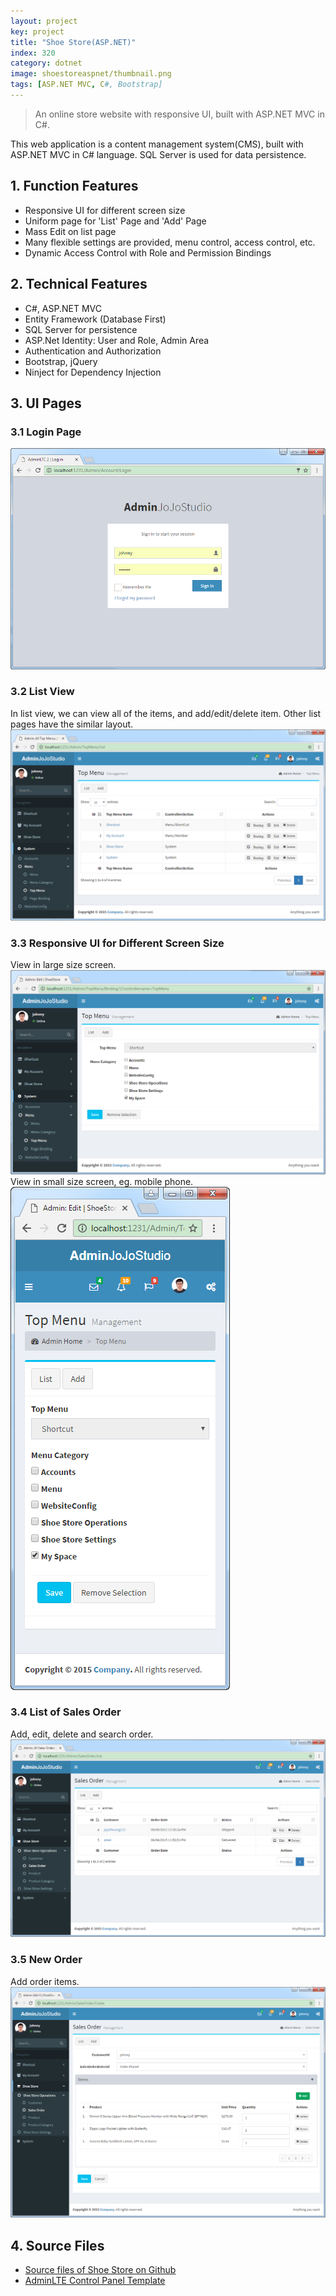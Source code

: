 ```yaml
---
layout: project
key: project
title: "Shoe Store(ASP.NET)"
index: 320
category: dotnet
image: shoestoreaspnet/thumbnail.png
tags: [ASP.NET MVC, C#, Bootstrap]
---
```


> An online store website with responsive UI, built with ASP.NET MVC in C#.

This web application is a content management system(CMS), built with ASP.NET MVC in C# language. SQL Server is used for data persistence.
## 1. Function Features
* Responsive UI for different screen size
* Uniform page for 'List' Page and 'Add' Page
* Mass Edit on list page
* Many flexible settings are provided, menu control, access control, etc.
* Dynamic Access Control with Role and Permission Bindings

## 2. Technical Features
* C\#, ASP.NET MVC
* Entity Framework (Database First)
* SQL Server for persistence
* ASP.Net Identity: User and Role, Admin Area
* Authentication and Authorization
* Bootstrap, jQuery
* Ninject for Dependency Injection

## 3. UI Pages
### 3.1 Login Page  
![image](/assets/images/portfolio/shoestoreaspnet/login.png)
### 3.2 List View
In list view, we can view all of the items, and add/edit/delete item. Other list pages have the similar layout.
![image](/assets/images/portfolio/shoestoreaspnet/listview.png)
### 3.3 Responsive UI for Different Screen Size
View in large size screen.
![image](/assets/images/portfolio/shoestoreaspnet/responsive.png)
View in small size screen, eg. mobile phone.  
![image](/assets/images/portfolio/shoestoreaspnet/responsive2.png)
### 3.4 List of Sales Order
Add, edit, delete and search order.
![image](/assets/images/portfolio/shoestoreaspnet/orderlist.png)  
### 3.5 New Order
Add order items.
![image](/assets/images/portfolio/shoestoreaspnet/addorder.png)  

## 4. Source Files
* [Source files of Shoe Store on Github](https://github.com/jojozhuang/shoe-store-aspnet)
* [AdminLTE Control Panel Template](https://adminlte.io/)
